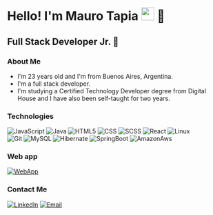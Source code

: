<h1>Hello! I'm Mauro Tapia <img src="https://raw.githubusercontent.com/iampavangandhi/iampavangandhi/master/gifs/Hi.gif" width="30px"> 🚀</h1>
<h2>Full Stack Developer Jr. 🎨</h2>

### About Me
- I'm 23 years old and I'm from Buenos Aires, Argentina.
- I'm a full stack developer.
- I'm studying a Certified Technology Developer degree from Digital House and I have also been self-taught for two years.


### Technologies
  ![JavaScript](https://img.shields.io/badge/-JavaScript-333333?style=flat&logo=javascript)
  ![Java](https://img.shields.io/badge/-Java-333333?style=flat&logo=Java)
  ![HTML5](https://img.shields.io/badge/-HTML5-333333?style=flat&logo=HTML5)
  ![CSS](https://img.shields.io/badge/-CSS-333333?style=flat&logo=CSS3&logoColor=1572B6)
  ![SCSS](https://img.shields.io/badge/-SCSS-333333?style=flat&logo=SASS&logoColor=CE6B9E)
  ![React](https://img.shields.io/badge/-React-333333?style=flat&logo=react)
  ![Linux](https://img.shields.io/badge/-Linux-333333?style=flat&logo=linux)
  <br/>
  ![Git](https://img.shields.io/badge/-Git-333333?style=flat&logo=git)
  ![MySQL](https://img.shields.io/badge/-MySQL-333333?style=flat&logo=mysql)
  ![Hibernate](https://img.shields.io/badge/-Hibernate-333333?style=flat&logo=hibernate)
  ![SpringBoot](https://img.shields.io/badge/-SpringBoot-333333?style=flat&logo=springboot)
  ![AmazonAws](https://img.shields.io/badge/-AmazonAws-333333?style=flat&logo=amazonaws)
  
### Web app
<a href="https://tapiadev-chi.vercel.app/"><img alt="WebApp" src="https://img.shields.io/badge/Web_App-333333?style=flat&logo=&logoColor=orange"></a>


### Contact Me
<a href="https://www.linkedin.com/in/maurotapia/"><img alt="LinkedIn" src="https://img.shields.io/badge/LinkedIn-Mauro%20Tapia-blue?style=flat-square&logo=linkedin"></a>
<a href="maurotapiadev@gmail.com"><img alt="Email" src="https://img.shields.io/badge/Gmail-maurotapiadev@gmail.com-blue?style=flat-square&logo=gmail"></a>  

